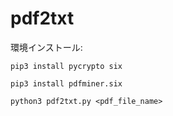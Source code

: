 # pdf2txt
環境インストール:

`pip3 install pycrypto six`

`pip3 install pdfminer.six`

`python3 pdf2txt.py <pdf_file_name>`
